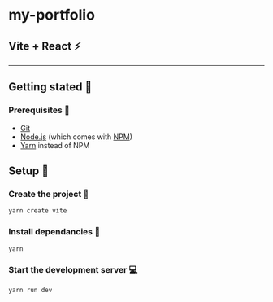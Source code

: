 # my-portfolio

## Vite + React ⚡️

---

## Getting stated 🚀

### Prerequisites 🔗

-   [Git](https://git-scm.com)
-   [Node.js](https://nodejs.org/en/download/) (which comes with [NPM](http://npmjs.com))
-   [Yarn](https://yarnpkg.com/) instead of NPM

## Setup 🔧

### Create the project 📁

```bash
yarn create vite
```

### Install dependancies 🔖

```bash
yarn
```

### Start the development server 💻

```bash
yarn run dev
```
